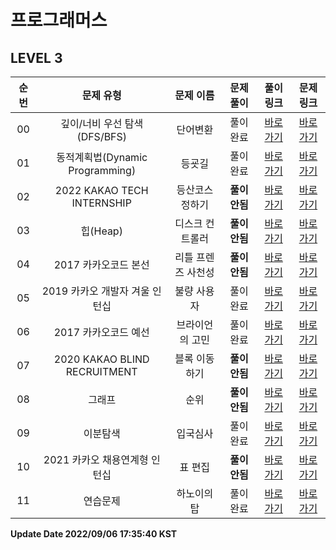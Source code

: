 # 프로그래머스
## LEVEL 3

| 순번 | 문제 유형 | 문제 이름 | 문제 풀이 | 풀이 링크 | 문제 링크 |
| :--: |:--: |:--: |:--: |:--: |:--: |
|00|깊이/너비 우선 탐색(DFS/BFS)|단어변환|풀이완료|[바로가기](https://github.com/westreed/ProgrammersAlgorithm/blob/main/Programmers/lv3/%EB%8B%A8%EC%96%B4%EB%B3%80%ED%99%98.py)|[바로가기](https://programmers.co.kr/learn/courses/30/lessons/43163)|
|01|동적계획법(Dynamic Programming)|등굣길|풀이완료|[바로가기](https://github.com/westreed/ProgrammersAlgorithm/blob/main/Programmers/lv3/%EB%93%B1%EA%B5%A3%EA%B8%B8.py)|[바로가기](https://programmers.co.kr/learn/courses/30/lessons/42898)|
|02|2022 KAKAO TECH INTERNSHIP|등산코스 정하기 |**풀이안됨**|[바로가기](https://github.com/westreed/ProgrammersAlgorithm/blob/main/Programmers/lv3/%EB%93%B1%EC%82%B0%EC%BD%94%EC%8A%A4%20%EC%A0%95%ED%95%98%EA%B8%B0%20X.py)|[바로가기](https://school.programmers.co.kr/learn/courses/30/lessons/118669)|
|03|힙(Heap)|디스크 컨트롤러 |**풀이안됨**|[바로가기](https://github.com/westreed/ProgrammersAlgorithm/blob/main/Programmers/lv3/%EB%94%94%EC%8A%A4%ED%81%AC%20%EC%BB%A8%ED%8A%B8%EB%A1%A4%EB%9F%AC%20X.py)|[바로가기](https://programmers.co.kr/learn/courses/30/lessons/42627)|
|04|2017 카카오코드 본선|리틀 프렌즈 사천성 |**풀이안됨**|[바로가기](https://github.com/westreed/ProgrammersAlgorithm/blob/main/Programmers/lv3/%EB%A6%AC%ED%8B%80%20%ED%94%84%EB%A0%8C%EC%A6%88%20%EC%82%AC%EC%B2%9C%EC%84%B1%20X.py)|[바로가기](https://programmers.co.kr/learn/courses/30/lessons/1836)|
|05|2019 카카오 개발자 겨울 인턴십|불량 사용자|풀이완료|[바로가기](https://github.com/westreed/ProgrammersAlgorithm/blob/main/Programmers/lv3/%EB%B6%88%EB%9F%89%20%EC%82%AC%EC%9A%A9%EC%9E%90.py)|[바로가기](https://programmers.co.kr/learn/courses/30/lessons/64064)|
|06|2017 카카오코드 예선|브라이언의 고민|풀이완료|[바로가기](https://github.com/westreed/ProgrammersAlgorithm/blob/main/Programmers/lv3/%EB%B8%8C%EB%9D%BC%EC%9D%B4%EC%96%B8%EC%9D%98%20%EA%B3%A0%EB%AF%BC.py)|[바로가기](https://programmers.co.kr/learn/courses/30/lessons/1830)|
|07|2020 KAKAO BLIND RECRUITMENT|블록 이동하기 |**풀이안됨**|[바로가기](https://github.com/westreed/ProgrammersAlgorithm/blob/main/Programmers/lv3/%EB%B8%94%EB%A1%9D%20%EC%9D%B4%EB%8F%99%ED%95%98%EA%B8%B0%20X.py)|[바로가기](https://programmers.co.kr/learn/courses/30/lessons/60063)|
|08|그래프|순위 |**풀이안됨**|[바로가기](https://github.com/westreed/ProgrammersAlgorithm/blob/main/Programmers/lv3/%EC%88%9C%EC%9C%84%20X.py)|[바로가기](https://programmers.co.kr/learn/courses/30/lessons/49191)|
|09|이분탐색|입국심사|풀이완료|[바로가기](https://github.com/westreed/ProgrammersAlgorithm/blob/main/Programmers/lv3/%EC%9E%85%EA%B5%AD%EC%8B%AC%EC%82%AC.py)|[바로가기](https://programmers.co.kr/learn/courses/30/lessons/43238)|
|10|2021 카카오 채용연계형 인턴십|표 편집 |**풀이안됨**|[바로가기](https://github.com/westreed/ProgrammersAlgorithm/blob/main/Programmers/lv3/%ED%91%9C%20%ED%8E%B8%EC%A7%91%20X.py)|[바로가기](https://programmers.co.kr/learn/courses/30/lessons/81303)|
|11|연습문제|하노이의 탑|풀이완료|[바로가기](https://github.com/westreed/ProgrammersAlgorithm/blob/main/Programmers/lv3/%ED%95%98%EB%85%B8%EC%9D%B4%EC%9D%98%20%ED%83%91.py)|[바로가기](https://programmers.co.kr/learn/courses/30/lessons/12946)|


**Update Date 2022/09/06 17:35:40 KST**

